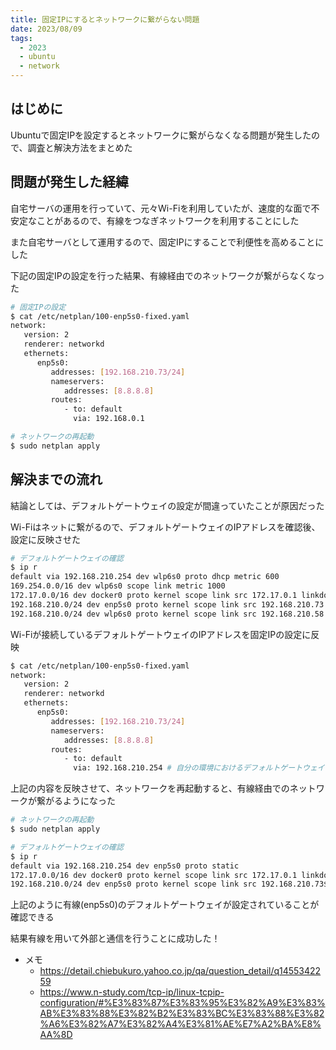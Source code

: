 ```yaml
---
title: 固定IPにするとネットワークに繋がらない問題
date: 2023/08/09
tags:
  - 2023
  - ubuntu
  - network
---
```


## はじめに

Ubuntuで固定IPを設定するとネットワークに繋がらなくなる問題が発生したので、調査と解決方法をまとめた

## 問題が発生した経緯

自宅サーバの運用を行っていて、元々Wi-Fiを利用していたが、速度的な面で不安定なことがあるので、有線をつなぎネットワークを利用することにした

また自宅サーバとして運用するので、固定IPにすることで利便性を高めることにした

下記の固定IPの設定を行った結果、有線経由でのネットワークが繋がらなくなった

```bash
# 固定IPの設定
$ cat /etc/netplan/100-enp5s0-fixed.yaml
network:
   version: 2
   renderer: networkd
   ethernets:
      enp5s0:
         addresses: [192.168.210.73/24]
         nameservers:
            addresses: [8.8.8.8]
         routes:
            - to: default
              via: 192.168.0.1

# ネットワークの再起動
$ sudo netplan apply
```

## 解決までの流れ

結論としては、デフォルトゲートウェイの設定が間違っていたことが原因だった

Wi-Fiはネットに繋がるので、デフォルトゲートウェイのIPアドレスを確認後、設定に反映させた

```bash
# デフォルトゲートウェイの確認
$ ip r 
default via 192.168.210.254 dev wlp6s0 proto dhcp metric 600
169.254.0.0/16 dev wlp6s0 scope link metric 1000
172.17.0.0/16 dev docker0 proto kernel scope link src 172.17.0.1 linkdown
192.168.210.0/24 dev enp5s0 proto kernel scope link src 192.168.210.73
192.168.210.0/24 dev wlp6s0 proto kernel scope link src 192.168.210.58 metric 600
```

Wi-Fiが接続しているデフォルトゲートウェイのIPアドレスを固定IPの設定に反映

```bash
$ cat /etc/netplan/100-enp5s0-fixed.yaml
network:
   version: 2
   renderer: networkd
   ethernets:
      enp5s0:
         addresses: [192.168.210.73/24]
         nameservers:
            addresses: [8.8.8.8]
         routes:
            - to: default
              via: 192.168.210.254 # 自分の環境におけるデフォルトゲートウェイのIPアドレス
```

上記の内容を反映させて、ネットワークを再起動すると、有線経由でのネットワークが繋がるようになった

```bash
# ネットワークの再起動
$ sudo netplan apply

# デフォルトゲートウェイの確認
$ ip r
default via 192.168.210.254 dev enp5s0 proto static
172.17.0.0/16 dev docker0 proto kernel scope link src 172.17.0.1 linkdown
192.168.210.0/24 dev enp5s0 proto kernel scope link src 192.168.210.73$ 
```

上記のように有線(enp5s0)のデフォルトゲートウェイが設定されていることが確認できる

結果有線を用いて外部と通信を行うことに成功した！

- メモ
  - https://detail.chiebukuro.yahoo.co.jp/qa/question_detail/q1455342259
  - https://www.n-study.com/tcp-ip/linux-tcpip-configuration/#%E3%83%87%E3%83%95%E3%82%A9%E3%83%AB%E3%83%88%E3%82%B2%E3%83%BC%E3%83%88%E3%82%A6%E3%82%A7%E3%82%A4%E3%81%AE%E7%A2%BA%E8%AA%8D
